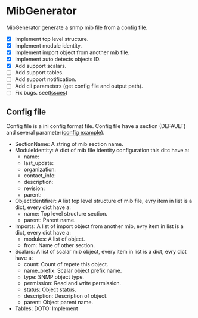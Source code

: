 
# MibGenerator
MibGenerator generate a snmp mib file from a config file.


- [x] Implement top level structure.
- [x] Implement module identity.
- [x] Implement import object from another mib file.
- [x] Implement auto detects objects ID.
- [x] Add support scalars.
- [ ] Add support tables.
- [ ] Add support notification.
- [ ] Add cli parameters (get config file and output path).
- [ ] Fix bugs. see([Issues](https://github.com/pouralijan/MibGenerator/issues))
 
## Config file

Config file is a ini config format file. Config file have a section (DEFAULT) and several parameter([config example](https://github.com/pouralijan/MibGenerator/blob/master/configs/sample.ini)).

- SectionName: A string of mib section name.
- ModuleIdentity: A dict of mib file identity configuration this ditc have a:
  - name:
  - last_update:
  - organization:
  - contact_info:
  - description:
  - revision:
  - parent:
- ObjectIdentifirer: A list top level structure of mib file, evry item in list is a dict, every dict have a:
  - name: Top level structure section.
  - parent: Parent name.
- Imports: A list of import object from another mib, evry item in list is a dict, every dict have a:
  - modules: A list of object.
  - from: Name of other section.
- Scalars: A list of scalar mib object, every item in list is a dict, evry dict have a:
  - count: Count of repete this object.
  - name_prefix: Scalar object prefix name.
  - type: SNMP object type.
  - permission: Read and write permission.
  - status: Object status.
  - description: Description of object.
  - parent: Object parent name.
- Tables: DOTO: Implement
